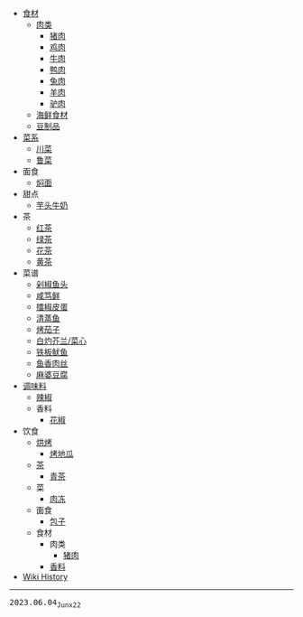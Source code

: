 - [食材](/0003_食材)
  - [肉类](/0005_食材_肉类)
    - [猪肉](/0016_食材_肉类_猪肉)
    - [鸡肉](/0011_食材_肉类_鸡肉)
    - [牛肉](/0014_食材_肉类_牛肉)
    - [鸭肉](/0010_食材_肉类_鸭肉)
    - [兔肉](/0015_食材_肉类_兔肉)
    - [羊肉](/0013_食材_肉类_羊肉)
    - [驴肉](/0012_食材_肉类_驴肉)
  - [海鲜食材](/0004_食材_海鲜)
  - [豆制品](/0006_食材_豆制品)
- [菜系](/0017_菜系)
  - [川菜](/0018_菜系_川菜)
  - [鲁菜](/0019_菜系_鲁菜)
- 面食
  - [焖面](/0021_面食_焖面)
- 甜点
  - [芋头牛奶](/0030_甜点_芋头牛奶)
- 茶
  - [红茶](/0034_茶_红茶)
  - [绿茶](/0035_茶_绿茶)
  - [花茶](/0026_茶_花茶)
  - [黄茶](/0032_茶_黄茶)
- 菜谱
  - [剁椒鱼头](/0022_菜谱_剁椒鱼头)
  - [咸笃鲜](/0024_菜谱_咸笃鲜)
  - [擂椒皮蛋](/0029_菜谱_擂椒皮蛋)
  - [清蒸鱼](/0033_菜谱_清蒸鱼)
  - [烤茄子](/0031_菜谱_烤茄子)
  - [白灼芥兰/菜心](/0027_菜谱_白灼菜心)
  - [铁板鱿鱼](/0020_菜谱_铁板鱿鱼)
  - [鱼香肉丝](/0025_菜谱_鱼香肉丝)
  - [麻婆豆腐](/0023_菜谱_麻婆豆腐)
- [调味料](/0007_调味料)
  - [辣椒](/0009_调味料_辣椒)
  - 香料
    - [花椒](/0008_调味料_香料_花椒)
- 饮食
  - [烘烤](/0038_饮食_烘烤)
    - [烤地瓜](/0039_饮食_烘烤_烤地瓜)
  - [茶](/0040_饮食_茶)
    - [青茶](/0037_饮食_茶_青茶)
  - 菜
    - [肉冻](/0041_饮食_菜_肉冻)
  - 面食
    - [包子](/0028_饮食_面食_包子)
  - 食材
    - 肉类
      - [猪肉](/0016_饮食_食材_肉类_猪肉)
    - [香料](/0036_饮食_食材_香料)
- [Wiki History](/hist)

---
<kbd>2023.06.04<sub>Junx22</sub></kbd>
